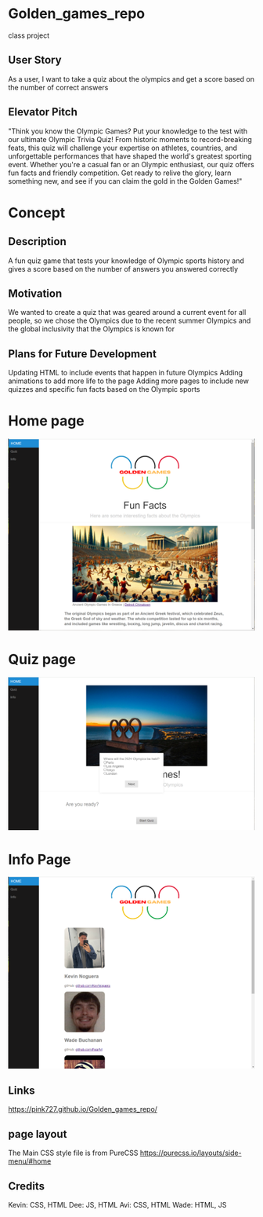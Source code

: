 # Golden_games_repo
class project

## User Story
As a user, I want to take a quiz about the olympics and get a score based on the number of correct answers

## Elevator Pitch
"Think you know the Olympic Games? Put your knowledge to the test with our ultimate Olympic Trivia Quiz! From historic moments to record-breaking feats, this quiz will challenge your expertise on athletes, countries, and unforgettable performances that have shaped the world's greatest sporting event. Whether you're a casual fan or an Olympic enthusiast, our quiz offers fun facts and friendly competition. Get ready to relive the glory, learn something new, and see if you can claim the gold in the Golden Games!"

# Concept
## Description

A fun quiz game that tests your knowledge of Olympic sports history and gives a score based on the number of answers you answered correctly

## Motivation

We wanted to create a quiz that was geared around a current event for all people, so we chose the Olympics due to the recent summer Olympics and  the global inclusivity that the Olympics is known for

## Plans for Future Development

Updating HTML to include events that happen in future Olympics
Adding animations to add more life to the page
Adding more pages to include new quizzes and specific fun facts based on the Olympic sports

# Home page
![home](./assets/img/index.PNG)
# Quiz page
![quiz](./assets/img/quiz.PNG)
# Info Page
![info](./assets/img/info.PNG)
## Links
 
 https://pink727.github.io/Golden_games_repo/


## page layout
The Main CSS style file is from PureCSS
https://purecss.io/layouts/side-menu/#home

## Credits
Kevin: CSS, HTML 
Dee: JS, HTML 
Avi: CSS, HTML 
Wade: HTML, JS
